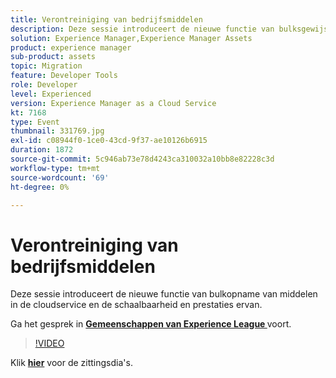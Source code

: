 ```yaml
---
title: Verontreiniging van bedrijfsmiddelen
description: Deze sessie introduceert de nieuwe functie van bulksgewijs innemen van middelen in de cloudservice en de schaalbaarheid en prestaties ervan. Deze sessie is afgeleverd als onderdeel van de Adobe Developers Live Content-gebeurtenis.
solution: Experience Manager,Experience Manager Assets
product: experience manager
sub-product: assets
topic: Migration
feature: Developer Tools
role: Developer
level: Experienced
version: Experience Manager as a Cloud Service
kt: 7168
type: Event
thumbnail: 331769.jpg
exl-id: c08944f0-1ce0-43cd-9f37-ae10126b6915
duration: 1872
source-git-commit: 5c946ab73e78d4243ca310032a10bb8e82228c3d
workflow-type: tm+mt
source-wordcount: '69'
ht-degree: 0%

---
```


# Verontreiniging van bedrijfsmiddelen

Deze sessie introduceert de nieuwe functie van bulkopname van middelen in de cloudservice en de schaalbaarheid en prestaties ervan.

Ga het gesprek in **[Gemeenschappen van Experience League ](https://adobe.ly/36Yd3v6)** voort.

>[!VIDEO](https://video.tv.adobe.com/v/331769/?quality=12&learn=on&hidetitle=true)

Klik **[hier](/help/adobe-developers-live/assets/asset-bulk-ingestion.pdf)** voor de zittingsdia&#39;s.
